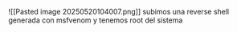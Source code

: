 ![[Pasted image 20250520104007.png]]
subimos una reverse shell generada con msfvenom y tenemos root del sistema 